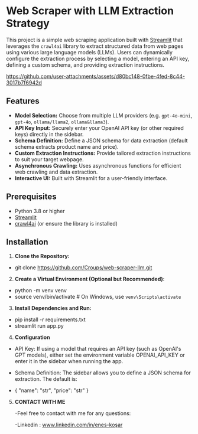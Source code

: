 # Web Scraper with LLM Extraction Strategy

This project is a simple web scraping application built with [Streamlit](https://streamlit.io) that leverages the `crawl4ai` library to extract structured data from web pages using various large language models (LLMs). Users can dynamically configure the extraction process by selecting a model, entering an API key, defining a custom schema, and providing extraction instructions.

https://github.com/user-attachments/assets/d80bc148-0fbe-4fed-8c44-3017b7f6942d

## Features

- **Model Selection:** Choose from multiple LLM providers (e.g. `gpt-4o-mini`, `gpt-4o`, `ollama/llama2`, `ollama&llama3`).
- **API Key Input:** Securely enter your OpenAI API key (or other required keys) directly in the sidebar.
- **Schema Definition:** Define a JSON schema for data extraction (default schema extracts product name and price).
- **Custom Extraction Instructions:** Provide tailored extraction instructions to suit your target webpage.
- **Asynchronous Crawling:** Uses asynchronous functions for efficient web crawling and data extraction.
- **Interactive UI:** Built with Streamlit for a user-friendly interface.

## Prerequisites

- Python 3.8 or higher
- [Streamlit](https://streamlit.io)
- [crawl4ai](https://github.com/your-repo/crawl4ai) (or ensure the library is installed)

## Installation

1. **Clone the Repository:**

- git clone https://github.com/Croups/web-scraper-llm.git
  
2. **Create a Virtual Environment (Optional but Recommended)**:

- python -m venv venv
- source venv/bin/activate  # On Windows, use `venv\Scripts\activate`

3. **Install Dependencies and Run:**

- pip install -r requirements.txt
- streamlit run app.py
  
4. **Configuration**
- API Key: If using a model that requires an API key (such as OpenAI's GPT models), either set the environment variable OPENAI_API_KEY or enter it in the sidebar when running the app.

- Schema Definition: The sidebar allows you to define a JSON schema for extraction. The default is:

* {
    "name": "str",
    "price": "str"
}

5. **CONTACT WITH ME**

   -Feel free to contact with me for any questions:

   -Linkedin : www.linkedin.com/in/enes-koşar


   
